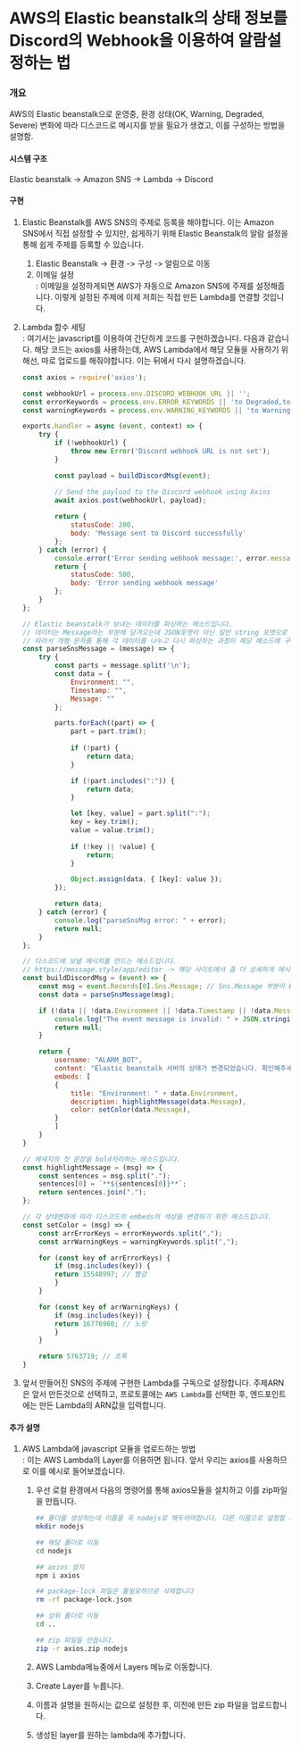 # AWS의 Elastic beanstalk의 상태 정보를 Discord의 Webhook을 이용하여 알람설정하는 법

### 개요
AWS의 Elastic beanstalk으로 운영중, 환경 상태(OK, Warning, Degraded, Severe) 변화에 따라 디스코드로 메시지를 받을 필요가 생겼고, 이를 구성하는 방법을 설명함.

#### 시스템 구조

Elastic beanstalk -> Amazon SNS -> Lambda -> Discord

#### 구현

1. Elastic Beanstalk를 AWS SNS의 주제로 등록을 해야합니다. 이는 Amazon SNS에서 직접 설정할 수 있지만, 쉽게하기 위해 Elastic Beanstalk의 알람 설정을 통해 쉽게 주제를 등록할 수 있습니다.
    1. Elastic Beanstalk -> 환경 -> 구성 -> 알림으로 이동 
    2. 이메일 설정   
       : 이메일을 설정하게되면 AWS가 자동으로 Amazon SNS에 주제를 설정해줍니다. 이렇게 설정된 주제에 이제 저희는 직접 만든 Lambda를 연결할 것입니다.

2.  Lambda 함수 세팅  
    : 여기서는 javascript를 이용하여 간단하게 코드를 구현하겠습니다. 다음과 같습니다. 해당 코드는 axios를 사용하는데, AWS Lambda에서 해당 모듈을 사용하기 위해선, 따로 업로드를 해줘야합니다. 이는 뒤에서 다시 설명하겠습니다.

    ```javascript
    const axios = require('axios');

    const webhookUrl = process.env.DISCORD_WEBHOOK_URL || '';
    const errorKeywords = process.env.ERROR_KEYWORDS || 'to Degraded,to Severe,to Failed,to Unhealthy,to Stopped,to Terminated,to Error,to Critical,to Down';
    const warningKeywords = process.env.WARNING_KEYWORDS || 'to Warning';

    exports.handler = async (event, context) => {
        try {
            if (!webhookUrl) {
                throw new Error('Discord webhook URL is not set');
            }

            const payload = buildDiscordMsg(event);

            // Send the payload to the Discord webhook using Axios
            await axios.post(webhookUrl, payload);
        
            return {
                statusCode: 200,
                body: 'Message sent to Discord successfully'
            };
        } catch (error) {
            console.error('Error sending webhook message:', error.message);
            return {
                statusCode: 500,
                body: 'Error sending webhook message'
            };
        }
    };

    // Elastic beanstalk가 보내는 데이터를 파싱하는 메소드입니다.
    // 데이터는 Message라는 부분에 담겨오는데 JSON포맷이 아닌 일반 string 포맷으로 각 데이터는 개행문자로만 분류되도록 되어있습니다.
    // 따라서 개행 문자를 통해 각 데이터를 나누고 다시 파싱하는 과정이 해당 메소드에 구현되어있습니다.
    const parseSnsMessage = (message) => {
        try {
            const parts = message.split('\n');
            const data = {
                Environment: "",
                Timestamp: "",
                Message: ""
            };

            parts.forEach((part) => {
                part = part.trim();
                
                if (!part) {
                    return data;
                }

                if (!part.includes(":")) {
                    return data;
                }

                let [key, value] = part.split(":");
                key = key.trim();
                value = value.trim();
                
                if (!key || !value) {
                    return;
                }

                Object.assign(data, { [key]: value });
            });

            return data;
        } catch (error) {
            console.log("parseSnsMsg error: " + error);
            return null;
        }
    };

    // 디스코드에 보낼 메시지를 만드는 메소드입니다.
    // https://message.style/app/editor -> 해당 사이트에서 좀 더 상세하게 메시지를 구성해볼수 있습니다.
    const buildDiscordMsg = (event) => {
        const msg = event.Records[0].Sns.Message; // Sns.Message 부분이 Elastic beanstalk가 보내는 데이터부분입니다.
        const data = parseSnsMessage(msg);

        if (!data || !data.Environment || !data.Timestamp || !data.Message) {
            console.log("The event message is invalid: " + JSON.stringify(msg));
            return null;
        }

        return {
            username: "ALARM_BOT",
            content: "Elastic beanstalk 서버의 상태가 변경되었습니다. 확인해주세요.",
            embeds: [
            {
                title: "Environment: " + data.Environment,
                description: highlightMessage(data.Message),
                color: setColor(data.Message),
            }
            ]
        }
    }

    // 메세지의 첫 문장을 bold처리하는 메소드입니다.
    const highlightMessage = (msg) => {
        const sentences = msg.split(".");
        sentences[0] = `**${sentences[0]}**`;
        return sentences.join(".");
    };

    // 각 상태변화에 따라 디스코드의 embeds의 색상을 변경하기 위한 메소드입니다.
    const setColor = (msg) => {
        const arrErrorKeys = errorKeywords.split(",");
        const arrWarningKeys = warningKeywords.split(",");

        for (const key of arrErrorKeys) {
            if (msg.includes(key)) {
            return 15548997; // 빨강
            }
        }

        for (const key of arrWarningKeys) {
            if (msg.includes(key)) {
            return 16776960; // 노랑
            }
        }

        return 5763719; // 초록
    }
    ```

3. 앞서 만들어진 SNS의 주제에 구현한 Lambda를 구독으로 설정합니다. 주제ARN은 앞서 만든것으로 선택하고, 프로토콜에는 `AWS Lambda`를 선택한 후, 엔드포인트에는 만든 Lambda의 ARN값을 입력합니다.

#### 추가 설명
1. AWS Lambda에 javascript 모듈을 업로드하는 방법  
    : 이는 AWS Lambda의 Layer를 이용하면 됩니다. 앞서 우리는 axios를 사용하므로 이를 예시로 들어보겠습니다.

    1. 우선 로컬 환경에서 다음의 명령어를 통해 axios모듈을 설치하고 이를 zip파일을 만듭니다.
        ```bash
        ## 폴더를 생성하는데 이름을 꼭 nodejs로 해두어야합니다. 다른 이름으로 설정할 시, AWS Lambda에서 이를 이용하지 않습니다.
        mkdir nodejs

        ## 해당 폴더로 이동
        cd nodejs

        ## axios 설치
        npm i axios

        ## package-lock 파일은 불필요하므로 삭제합니다
        rm -rf package-lock.json

        ## 상위 폴더로 이동
        cd ..

        ## zip 파일을 만듭니다.
        zip -r axios.zip nodejs
        ```

    2. AWS Lambda메뉴중에서 Layers 메뉴로 이동합니다.
    3. Create Layer를 누릅니다.
    4. 이름과 설명을 원하시는 값으로 설정한 후, 이전에 만든 zip 파일을 업로드합니다.
    5. 생성된 layer를 원하는 lambda에 추가합니다.
